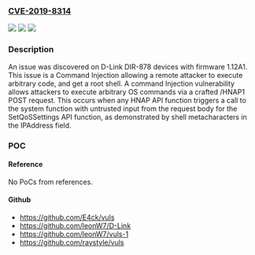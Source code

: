### [CVE-2019-8314](https://cve.mitre.org/cgi-bin/cvename.cgi?name=CVE-2019-8314)
![](https://img.shields.io/static/v1?label=Product&message=n%2Fa&color=blue)
![](https://img.shields.io/static/v1?label=Version&message=n%2Fa&color=blue)
![](https://img.shields.io/static/v1?label=Vulnerability&message=n%2Fa&color=brighgreen)

### Description

An issue was discovered on D-Link DIR-878 devices with firmware 1.12A1. This issue is a Command Injection allowing a remote attacker to execute arbitrary code, and get a root shell. A command Injection vulnerability allows attackers to execute arbitrary OS commands via a crafted /HNAP1 POST request. This occurs when any HNAP API function triggers a call to the system function with untrusted input from the request body for the SetQoSSettings API function, as demonstrated by shell metacharacters in the IPAddress field.

### POC

#### Reference
No PoCs from references.

#### Github
- https://github.com/E4ck/vuls
- https://github.com/leonW7/D-Link
- https://github.com/leonW7/vuls-1
- https://github.com/raystyle/vuls

